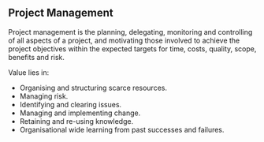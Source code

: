 ## Project Management
Project management is the planning, delegating, monitoring and controlling of all aspects
of a project, and motivating those involved to achieve the project objectives within
the expected targets for time, costs, quality, scope, benefits and risk.

Value lies in:
* Organising and structuring scarce resources.
* Managing risk.
* Identifying and clearing issues.
* Managing and implementing change. 
* Retaining and re-using knowledge.
* Organisational wide learning from past successes and failures.
